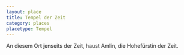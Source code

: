 ```yaml
---
layout: place
title: Tempel der Zeit
category: places
placetype: Tempel
---
```


An diesem Ort jenseits der Zeit, haust Amlin, die Hohefürstin der Zeit.